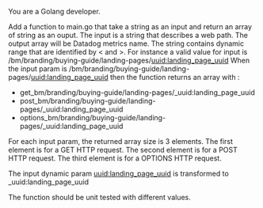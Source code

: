 You are a Golang developer. 

Add a function to main.go that take a string as an input and return an array of string as an ouput. 
The input is a string that describes a web path.
The output array will be Datadog metrics name.
The string contains dynamic range that are identified by < and >. 
For instance a valid value for input is /bm/branding/buying-guide/landing-pages/<uuid:landing_page_uuid>
When the input param is /bm/branding/buying-guide/landing-pages/<uuid:landing_page_uuid> 
then the function returns an array with :
- get_bm/branding/buying-guide/landing-pages/_uuid:landing_page_uuid
- post_bm/branding/buying-guide/landing-pages/_uuid:landing_page_uuid
- options_bm/branding/buying-guide/landing-pages/_uuid:landing_page_uuid

For each input param, the returned array size is 3 elements.
The first element is for a GET HTTP request.
The second element is for a POST HTTP request.
The third element is for a OPTIONS HTTP request.

The input dynamic param <uuid:landing_page_uuid> is transformed to _uuid:landing_page_uuid

The function should be unit tested with different values.


